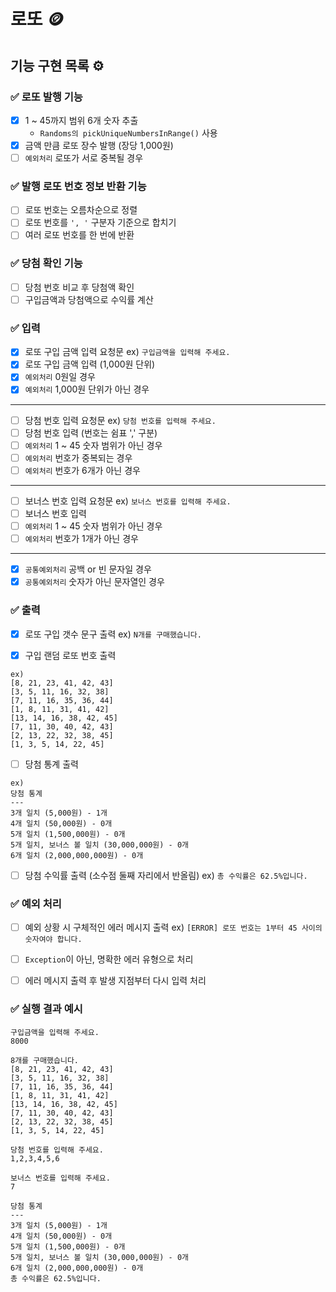 # 로또 🪙

## 기능 구현 목록 ⚙️

### ✅ 로또 발행 기능
- [x] 1 ~ 45까지 범위 6개 숫자 추출
    - `Randoms의 pickUniqueNumbersInRange()` 사용
- [x] 금액 만큼 로또 장수 발행 (장당 1,000원)
- [ ] `예외처리` 로또가 서로 중복될 경우

### ✅ 발행 로또 번호 정보 반환 기능
- [ ] 로또 번호는 오름차순으로 정렬
- [ ] 로또 번호를 `', '` 구분자 기준으로 합치기
- [ ] 여러 로또 번호를 한 번에 반환

### ✅ 당첨 확인 기능
- [ ] 당첨 번호 비교 후 당첨액 확인
- [ ] 구입금액과 당첨액으로 수익률 계산

### ✅ 입력
- [x] 로또 구입 금액 입력 요청문 ex) `구입금액을 입력해 주세요.`
- [x] 로또 구입 금액 입력 (1,000원 단위)
- [x] `예외처리` 0원일 경우
- [x] `예외처리` 1,000원 단위가 아닌 경우
---
- [ ] 당첨 번호 입력 요청문 ex) `당첨 번호를 입력해 주세요.`
- [ ] 당첨 번호 입력 (번호는 쉼표 ',' 구분)
- [ ] `예외처리` 1 ~ 45 숫자 범위가 아닌 경우
- [ ] `예외처리` 번호가 중복되는 경우
- [ ] `예외처리` 번호가 6개가 아닌 경우
---
- [ ] 보너스 번호 입력 요청문 ex) `보너스 번호를 입력해 주세요.`
- [ ] 보너스 번호 입력
- [ ] `예외처리` 1 ~ 45 숫자 범위가 아닌 경우
- [ ] `예외처리` 번호가 1개가 아닌 경우
---
- [x] `공통예외처리` 공백 or 빈 문자일 경우
- [x] `공통예외처리` 숫자가 아닌 문자열인 경우

### ✅ 출력
- [x] 로또 구입 갯수 문구 출력 ex) `N개를 구매했습니다.`

- [x] 구입 랜덤 로또 번호 출력
```
ex)
[8, 21, 23, 41, 42, 43]
[3, 5, 11, 16, 32, 38]
[7, 11, 16, 35, 36, 44]
[1, 8, 11, 31, 41, 42]
[13, 14, 16, 38, 42, 45]
[7, 11, 30, 40, 42, 43]
[2, 13, 22, 32, 38, 45]
[1, 3, 5, 14, 22, 45]
```

- [ ] 당첨 통계 출력
```
ex)
당첨 통계
---
3개 일치 (5,000원) - 1개
4개 일치 (50,000원) - 0개
5개 일치 (1,500,000원) - 0개
5개 일치, 보너스 볼 일치 (30,000,000원) - 0개
6개 일치 (2,000,000,000원) - 0개
```
- [ ] 당첨 수익률 출력 (소수점 둘째 자리에서 반올림) ex) `총 수익률은 62.5%입니다.`

### ✅ 예외 처리
- [ ] 예외 상황 시 구체적인 에러 메시지 출력 ex) `[ERROR] 로또 번호는 1부터 45 사이의 숫자여야 합니다.`
- [ ] `Exception`이 아닌, 명확한 에러 유형으로 처리
- [ ] 에러 메시지 출력 후 발생 지점부터 다시 입력 처리


### ✅ 실행 결과 예시
```
구입금액을 입력해 주세요.
8000

8개를 구매했습니다.
[8, 21, 23, 41, 42, 43] 
[3, 5, 11, 16, 32, 38] 
[7, 11, 16, 35, 36, 44] 
[1, 8, 11, 31, 41, 42] 
[13, 14, 16, 38, 42, 45] 
[7, 11, 30, 40, 42, 43] 
[2, 13, 22, 32, 38, 45] 
[1, 3, 5, 14, 22, 45]

당첨 번호를 입력해 주세요.
1,2,3,4,5,6

보너스 번호를 입력해 주세요.
7

당첨 통계
---
3개 일치 (5,000원) - 1개
4개 일치 (50,000원) - 0개
5개 일치 (1,500,000원) - 0개
5개 일치, 보너스 볼 일치 (30,000,000원) - 0개
6개 일치 (2,000,000,000원) - 0개
총 수익률은 62.5%입니다.
```